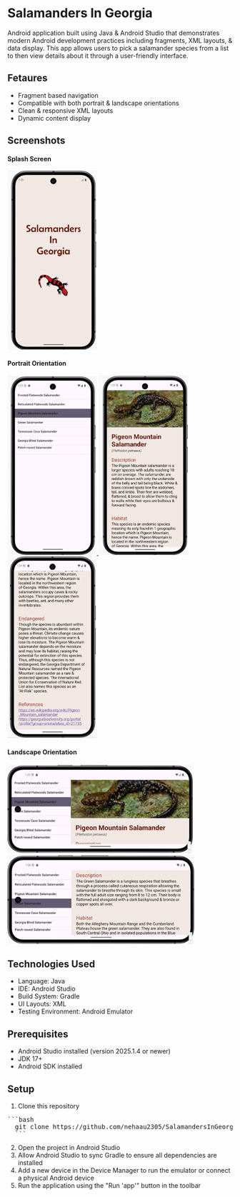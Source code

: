 # Salamanders In Georgia
Android application built using Java & Android Studio that demonstrates modern Android development practices including fragments, XML layouts, & data display.
This app allows users to pick a salamander species from a list to then view details about it through a user-friendly interface.

## Fetaures
- Fragment based navigation
- Compatible with both portrait & landscape orientations
- Clean & responsive XML layouts
- Dynamic content display

## Screenshots
#### Splash Screen
<a href="images/salamander_splash.png">
  <img src="images/salamander_splash.png" width="200">
</a>

#### Portrait Orientation
<a href="images/salamander_list.png">
  <img src="images/salamander_list.png" width="200">
</a>
<a href="images/salamander_info_1.png">
  <img src="images/salamander_info_1.png" width="200">
</a>
<a href="images/salamander_info_2.png">
  <img src="images/salamander_info_2.png" width="200">
</a>

#### Landscape Orientation
<a href="images/salamander_landscape_1.png">
  <img src="images/salamander_landscape_1.png" height="200">
</a>
<a href="images/salamander_landscape_2.png">
  <img src="images/salamander_landscape_2.png" height="200">
</a>

## Technologies Used
- Language: Java
- IDE: Android Studio
- Build System: Gradle
- UI Layouts: XML
- Testing Environment: Android Emulator

## Prerequisites
- Android Studio installed (version 2025.1.4 or newer)
- JDK 17+
- Android SDK installed

## Setup
1. Clone this repository
<pre>```bash 
  git clone https://github.com/nehaau2305/SalamandersInGeorgia.git
  ```</pre>
2. Open the project in Android Studio
3. Allow Android Studio to sync Gradle to ensure all dependencies are installed
4. Add a new device in the Device Manager to run the emulator or connect a physical Android device
5. Run the application using the "Run 'app'" button in the toolbar
